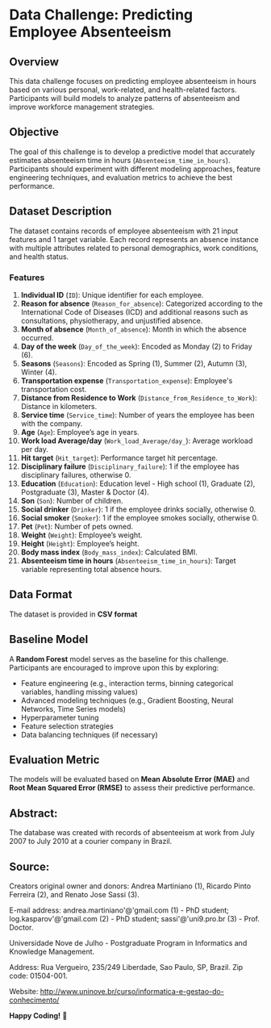 # Data Challenge: Predicting Employee Absenteeism

## Overview
This data challenge focuses on predicting employee absenteeism in hours based on various personal, work-related, and health-related factors. Participants will build models to analyze patterns of absenteeism and improve workforce management strategies.

## Objective
The goal of this challenge is to develop a predictive model that accurately estimates absenteeism time in hours (`Absenteeism_time_in_hours`). Participants should experiment with different modeling approaches, feature engineering techniques, and evaluation metrics to achieve the best performance.

## Dataset Description
The dataset contains records of employee absenteeism with 21 input features and 1 target variable. Each record represents an absence instance with multiple attributes related to personal demographics, work conditions, and health status.

### Features
1. **Individual ID** (`ID`): Unique identifier for each employee.
2. **Reason for absence** (`Reason_for_absence`): Categorized according to the International Code of Diseases (ICD) and additional reasons such as consultations, physiotherapy, and unjustified absence.
3. **Month of absence** (`Month_of_absence`): Month in which the absence occurred.
4. **Day of the week** (`Day_of_the_week`): Encoded as Monday (2) to Friday (6).
5. **Seasons** (`Seasons`): Encoded as Spring (1), Summer (2), Autumn (3), Winter (4).
6. **Transportation expense** (`Transportation_expense`): Employee's transportation cost.
7. **Distance from Residence to Work** (`Distance_from_Residence_to_Work`): Distance in kilometers.
8. **Service time** (`Service_time`): Number of years the employee has been with the company.
9. **Age** (`Age`): Employee’s age in years.
10. **Work load Average/day** (`Work_load_Average/day_`): Average workload per day.
11. **Hit target** (`Hit_target`): Performance target hit percentage.
12. **Disciplinary failure** (`Disciplinary_failure`): 1 if the employee has disciplinary failures, otherwise 0.
13. **Education** (`Education`): Education level - High school (1), Graduate (2), Postgraduate (3), Master & Doctor (4).
14. **Son** (`Son`): Number of children.
15. **Social drinker** (`Drinker`): 1 if the employee drinks socially, otherwise 0.
16. **Social smoker** (`Smoker`): 1 if the employee smokes socially, otherwise 0.
17. **Pet** (`Pet`): Number of pets owned.
18. **Weight** (`Weight`): Employee’s weight.
19. **Height** (`Height`): Employee’s height.
20. **Body mass index** (`Body_mass_index`): Calculated BMI.
21. **Absenteeism time in hours** (`Absenteeism_time_in_hours`): Target variable representing total absence hours.

## Data Format
The dataset is provided in **CSV format**

## Baseline Model
A **Random Forest** model serves as the baseline for this challenge. Participants are encouraged to improve upon this by exploring:
- Feature engineering (e.g., interaction terms, binning categorical variables, handling missing values)
- Advanced modeling techniques (e.g., Gradient Boosting, Neural Networks, Time Series models)
- Hyperparameter tuning
- Feature selection strategies
- Data balancing techniques (if necessary)

## Evaluation Metric
The models will be evaluated based on **Mean Absolute Error (MAE)** and **Root Mean Squared Error (RMSE)** to assess their predictive performance.

## Abstract:

The database was created with records of absenteeism at work from July 2007 to July 2010 at a courier company in Brazil.

## Source:

Creators original owner and donors: Andrea Martiniano (1), Ricardo Pinto Ferreira (2), and Renato Jose Sassi (3).

E-mail address: 
andrea.martiniano'@'gmail.com (1) - PhD student;
log.kasparov'@'gmail.com (2) - PhD student;
sassi'@'uni9.pro.br (3) - Prof. Doctor.

Universidade Nove de Julho - Postgraduate Program in Informatics and Knowledge Management.

Address: Rua Vergueiro, 235/249 Liberdade, Sao Paulo, SP, Brazil. Zip code: 01504-001.

Website: http://www.uninove.br/curso/informatica-e-gestao-do-conhecimento/


**Happy Coding!** 🚀

